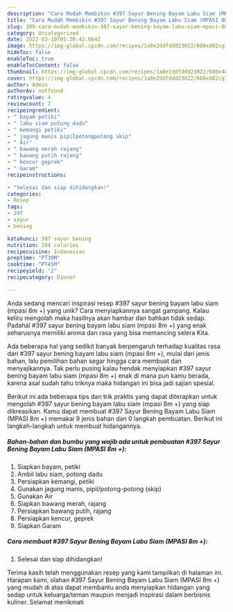 ```yaml
---
description: "Cara Mudah Membikin #397 Sayur Bening Bayam Labu Siam (MPASI 8m +) yang Enak"
title: "Cara Mudah Membikin #397 Sayur Bening Bayam Labu Siam (MPASI 8m +) yang Enak"
slug: 309-cara-mudah-membikin-397-sayur-bening-bayam-labu-siam-mpasi-8m-yang-enak
category: Uncategorized
date: 2022-03-10T05:30:42.084Z
image: https://img-global.cpcdn.com/recipes/1a8e2ddfddd23022/680x482cq70/397-sayur-bening-bayam-labu-siam-mpasi-8m-foto-resep-utama.jpg
hideToc: false
enableToc: true
enableTocContent: false
thumbnail: https://img-global.cpcdn.com/recipes/1a8e2ddfddd23022/680x482cq70/397-sayur-bening-bayam-labu-siam-mpasi-8m-foto-resep-utama.jpg
cover: https://img-global.cpcdn.com/recipes/1a8e2ddfddd23022/680x482cq70/397-sayur-bening-bayam-labu-siam-mpasi-8m-foto-resep-utama.jpg
author: Admin
authorAv: notfound
ratingvalue: 4
reviewcount: 7
recipeingredient:
- " bayam petiki"
- " labu siam potong dadu"
- " kemangi petiki"
- " jagung manis pipilpotongpotong skip"
- " Air"
- " bawang merah rajang"
- " bawang putih rajang"
- " kencur geprek"
- " Garam"
recipeinstructions:

- "Selesai dan siap dihidangkan!"
categories:
- Resep
tags:
- 397
- sayur
- bening

katakunci: 397 sayur bening 
nutrition: 264 calories
recipecuisine: Indonesian
preptime: "PT30M"
cooktime: "PT45M"
recipeyield: "2"
recipecategory: Dinner

---
```





Anda sedang mencari inspirasi resep #397 sayur bening bayam labu siam (mpasi 8m +) yang unik? Cara menyiapkannya sangat gampang. Kalau keliru mengolah maka hasilnya akan hambar dan bahkan tidak sedap. Padahal #397 sayur bening bayam labu siam (mpasi 8m +) yang enak seharusnya memiliki aroma dan rasa yang bisa memancing selera Kita.







Ada beberapa hal yang sedikit banyak berpengaruh terhadap kualitas rasa dari #397 sayur bening bayam labu siam (mpasi 8m +), mulai dari jenis bahan, lalu pemilihan bahan segar hingga cara membuat dan menyajikannya. Tak perlu pusing kalau hendak menyiapkan #397 sayur bening bayam labu siam (mpasi 8m +) enak di mana pun kamu berada, karena asal sudah tahu triknya maka hidangan ini bisa jadi sajian spesial.






Berikut ini ada beberapa tips dan trik praktis yang dapat diterapkan untuk mengolah #397 sayur bening bayam labu siam (mpasi 8m +) yang siap dikreasikan. Kamu dapat membuat #397 Sayur Bening Bayam Labu Siam (MPASI 8m +) memakai 9 jenis bahan dan 0 langkah pembuatan. Berikut ini langkah-langkah untuk membuat hidangannya.

<!--inarticleads1-->

##### Bahan-bahan dan bumbu yang wajib ada untuk pembuatan #397 Sayur Bening Bayam Labu Siam (MPASI 8m +):

1. Siapkan  bayam, petiki
1. Ambil  labu siam, potong dadu
1. Persiapkan  kemangi, petiki
1. Gunakan  jagung manis, pipil/potong-potong (skip)
1. Gunakan  Air
1. Siapkan  bawang merah, rajang
1. Persiapkan  bawang putih, rajang
1. Persiapkan  kencur, geprek
1. Siapkan  Garam




<!--inarticleads2-->

##### Cara membuat #397 Sayur Bening Bayam Labu Siam (MPASI 8m +):


1. Selesai dan siap dihidangkan!



Terima kasih telah menggunakan resep yang kami tampilkan di halaman ini. Harapan kami, olahan #397 Sayur Bening Bayam Labu Siam (MPASI 8m +) yang mudah di atas dapat membantu anda menyiapkan hidangan yang sedap untuk keluarga/teman maupun menjadi inspirasi dalam berbisnis kuliner. Selamat menikmati
